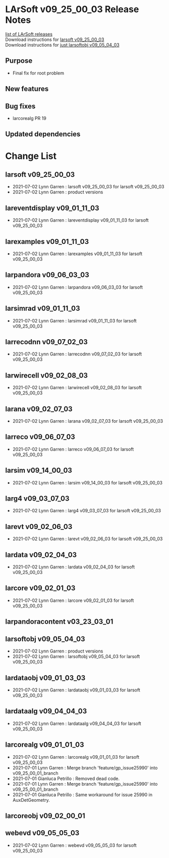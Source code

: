 # LArSoft v09_25_00_03 Release Notes



[list of LArSoft releases](LArSoft_release_list)  
Download instructions for [larsoft v09_25_00_03](http://scisoft.fnal.gov/scisoft/bundles/larsoft/v09_25_00_03/larsoft-v09_25_00_03.html)  
Download instructions for [just larsoftobj v09_05_04_03](http://scisoft.fnal.gov/scisoft/bundles/larsoftobj/v09_05_04_03/larsoftobj-v09_05_04_03.html)

## Purpose

-   Final fix for root problem

## New features

## Bug fixes

-   larcorealg PR 19

## Updated dependencies

# Change List

## larsoft v09_25_00_03

-   2021-07-02 Lynn Garren : larsoft v09_25_00_03 for larsoft v09_25_00_03
-   2021-07-02 Lynn Garren : product versions

## lareventdisplay v09_01_11_03

-   2021-07-02 Lynn Garren : lareventdisplay v09_01_11_03 for larsoft v09_25_00_03

## larexamples v09_01_11_03

-   2021-07-02 Lynn Garren : larexamples v09_01_11_03 for larsoft v09_25_00_03

## larpandora v09_06_03_03

-   2021-07-02 Lynn Garren : larpandora v09_06_03_03 for larsoft v09_25_00_03

## larsimrad v09_01_11_03

-   2021-07-02 Lynn Garren : larsimrad v09_01_11_03 for larsoft v09_25_00_03

## larrecodnn v09_07_02_03

-   2021-07-02 Lynn Garren : larrecodnn v09_07_02_03 for larsoft v09_25_00_03

## larwirecell v09_02_08_03

-   2021-07-02 Lynn Garren : larwirecell v09_02_08_03 for larsoft v09_25_00_03

## larana v09_02_07_03

-   2021-07-02 Lynn Garren : larana v09_02_07_03 for larsoft v09_25_00_03

## larreco v09_06_07_03

-   2021-07-02 Lynn Garren : larreco v09_06_07_03 for larsoft v09_25_00_03

## larsim v09_14_00_03

-   2021-07-02 Lynn Garren : larsim v09_14_00_03 for larsoft v09_25_00_03

## larg4 v09_03_07_03

-   2021-07-02 Lynn Garren : larg4 v09_03_07_03 for larsoft v09_25_00_03

## larevt v09_02_06_03

-   2021-07-02 Lynn Garren : larevt v09_02_06_03 for larsoft v09_25_00_03

## lardata v09_02_04_03

-   2021-07-02 Lynn Garren : lardata v09_02_04_03 for larsoft v09_25_00_03

## larcore v09_02_01_03

-   2021-07-02 Lynn Garren : larcore v09_02_01_03 for larsoft v09_25_00_03

## larpandoracontent v03_23_03_01

## larsoftobj v09_05_04_03

-   2021-07-02 Lynn Garren : product versions
-   2021-07-02 Lynn Garren : larsoftobj v09_05_04_03 for larsoft v09_25_00_03

## lardataobj v09_01_03_03

-   2021-07-02 Lynn Garren : lardataobj v09_01_03_03 for larsoft v09_25_00_03

## lardataalg v09_04_04_03

-   2021-07-02 Lynn Garren : lardataalg v09_04_04_03 for larsoft v09_25_00_03

## larcorealg v09_01_01_03

-   2021-07-02 Lynn Garren : larcorealg v09_01_01_03 for larsoft v09_25_00_03
-   2021-07-01 Lynn Garren : Merge branch 'feature/gp_issue25990' into v09_25_00_01_branch
-   2021-07-01 Gianluca Petrillo : Removed dead code.
-   2021-07-01 Lynn Garren : Merge branch 'feature/gp_issue25990' into v09_25_00_01_branch
-   2021-07-01 Gianluca Petrillo : Same workaround for issue 25990 in AuxDetGeometry.

## larcoreobj v09_02_00_01

## webevd v09_05_05_03

-   2021-07-02 Lynn Garren : webevd v09_05_05_03 for larsoft v09_25_00_03
